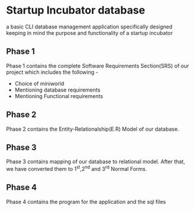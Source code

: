 # Startup Incubator database
a basic CLI database management application specifically designed keeping in mind the purpose and functionality of a startup incubator



## Phase 1
Phase 1 contains the complete Software Requirements Section(SRS) of our project which includes the following - 

- Choice of miniworld 
- Mentioning database requirements 
- Mentioning Functional requirements

## Phase 2
Phase 2 contains the Entity-Relationalship(E.R) Model of our database.

##  Phase 3 
Phase 3 contains mapping of our database to relational model. After that, we have converted them to 1<sup>st</sup>,2<sup>nd</sup> and 3<sup>rd</sup> Normal Forms.

##  Phase 4 
Phase 4 contains the program for the application and the sql files
